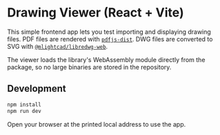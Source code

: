 # Drawing Viewer (React + Vite)

This simple frontend app lets you test importing and displaying drawing files. PDF files are rendered with [`pdfjs-dist`](https://github.com/mozilla/pdf.js). DWG files are converted to SVG with [`@mlightcad/libredwg-web`](https://www.npmjs.com/package/@mlightcad/libredwg-web).

The viewer loads the library's WebAssembly module directly from the package, so no large binaries are stored in the repository.

## Development

```bash
npm install
npm run dev
```

Open your browser at the printed local address to use the app.
